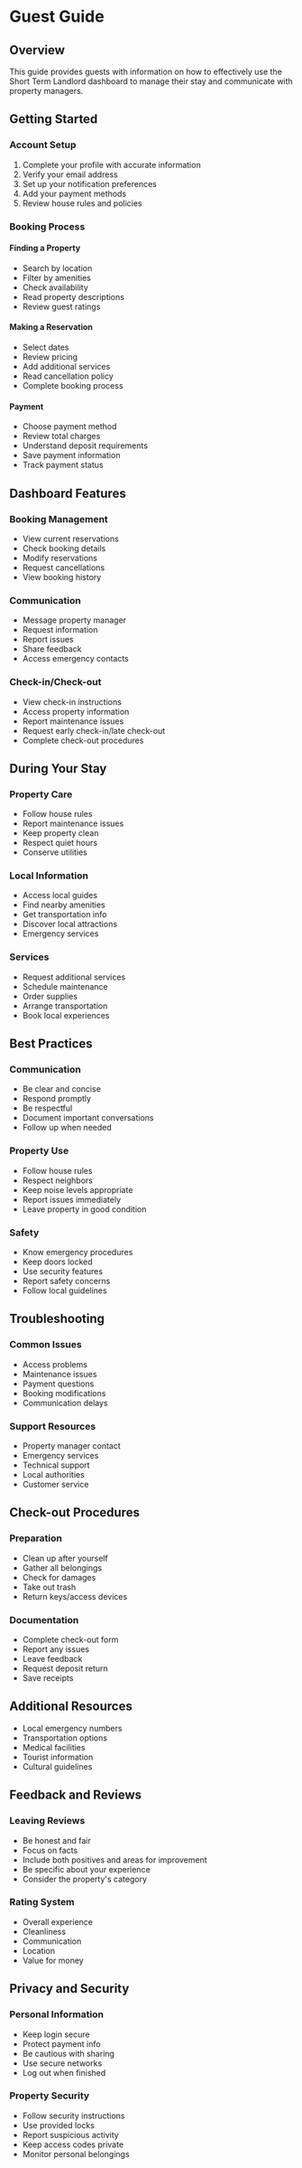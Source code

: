 # Guest Guide

## Overview
This guide provides guests with information on how to effectively use the Short Term Landlord dashboard to manage their stay and communicate with property managers.

## Getting Started

### Account Setup
1. Complete your profile with accurate information
2. Verify your email address
3. Set up your notification preferences
4. Add your payment methods
5. Review house rules and policies

### Booking Process

#### Finding a Property
- Search by location
- Filter by amenities
- Check availability
- Read property descriptions
- Review guest ratings

#### Making a Reservation
- Select dates
- Review pricing
- Add additional services
- Read cancellation policy
- Complete booking process

#### Payment
- Choose payment method
- Review total charges
- Understand deposit requirements
- Save payment information
- Track payment status

## Dashboard Features

### Booking Management
- View current reservations
- Check booking details
- Modify reservations
- Request cancellations
- View booking history

### Communication
- Message property manager
- Request information
- Report issues
- Share feedback
- Access emergency contacts

### Check-in/Check-out
- View check-in instructions
- Access property information
- Report maintenance issues
- Request early check-in/late check-out
- Complete check-out procedures

## During Your Stay

### Property Care
- Follow house rules
- Report maintenance issues
- Keep property clean
- Respect quiet hours
- Conserve utilities

### Local Information
- Access local guides
- Find nearby amenities
- Get transportation info
- Discover local attractions
- Emergency services

### Services
- Request additional services
- Schedule maintenance
- Order supplies
- Arrange transportation
- Book local experiences

## Best Practices

### Communication
- Be clear and concise
- Respond promptly
- Be respectful
- Document important conversations
- Follow up when needed

### Property Use
- Follow house rules
- Respect neighbors
- Keep noise levels appropriate
- Report issues immediately
- Leave property in good condition

### Safety
- Know emergency procedures
- Keep doors locked
- Use security features
- Report safety concerns
- Follow local guidelines

## Troubleshooting

### Common Issues
- Access problems
- Maintenance issues
- Payment questions
- Booking modifications
- Communication delays

### Support Resources
- Property manager contact
- Emergency services
- Technical support
- Local authorities
- Customer service

## Check-out Procedures

### Preparation
- Clean up after yourself
- Gather all belongings
- Check for damages
- Take out trash
- Return keys/access devices

### Documentation
- Complete check-out form
- Report any issues
- Leave feedback
- Request deposit return
- Save receipts

## Additional Resources
- Local emergency numbers
- Transportation options
- Medical facilities
- Tourist information
- Cultural guidelines

## Feedback and Reviews

### Leaving Reviews
- Be honest and fair
- Focus on facts
- Include both positives and areas for improvement
- Be specific about your experience
- Consider the property's category

### Rating System
- Overall experience
- Cleanliness
- Communication
- Location
- Value for money

## Privacy and Security

### Personal Information
- Keep login secure
- Protect payment info
- Be cautious with sharing
- Use secure networks
- Log out when finished

### Property Security
- Follow security instructions
- Use provided locks
- Report suspicious activity
- Keep access codes private
- Monitor personal belongings 